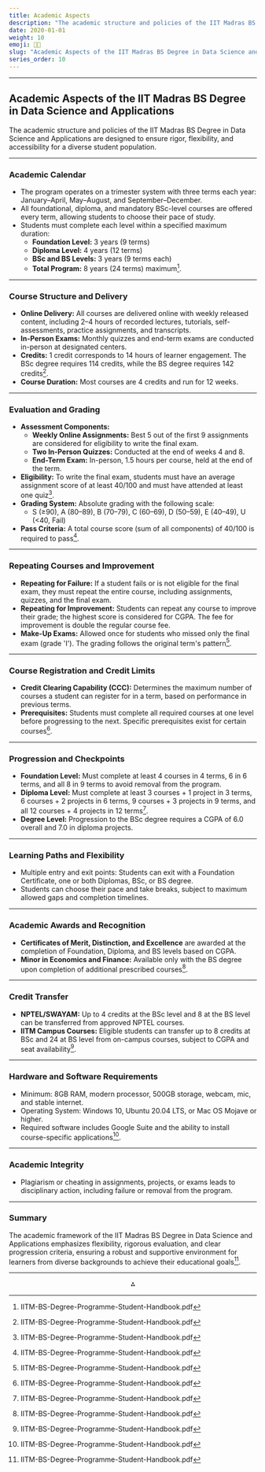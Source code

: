 ```yaml
---
title: Academic Aspects
description: "The academic structure and policies of the IIT Madras BS Degree in Data Science and Applications are designed to ensure rigor, flexibility, and accessibility for a diverse student population."
date: 2020-01-01
weight: 10
emoji: 👩‍🎓
slug: "Academic Aspects of the IIT Madras BS Degree in Data Science and Applications"
series_order: 10
---
```


---

## Academic Aspects of the IIT Madras BS Degree in Data Science and Applications

The academic structure and policies of the IIT Madras BS Degree in Data Science and Applications are designed to ensure rigor, flexibility, and accessibility for a diverse student population.

---

### **Academic Calendar**

- The program operates on a trimester system with three terms each year: January–April, May–August, and September–December.
- All foundational, diploma, and mandatory BSc-level courses are offered every term, allowing students to choose their pace of study.
- Students must complete each level within a specified maximum duration:
    - **Foundation Level:** 3 years (9 terms)
    - **Diploma Level:** 4 years (12 terms)
    - **BSc and BS Levels:** 3 years (9 terms each)
    - **Total Program:** 8 years (24 terms) maximum[^1].

---

### **Course Structure and Delivery**

- **Online Delivery:** All courses are delivered online with weekly released content, including 2–4 hours of recorded lectures, tutorials, self-assessments, practice assignments, and transcripts.
- **In-Person Exams:** Monthly quizzes and end-term exams are conducted in-person at designated centers.
- **Credits:** 1 credit corresponds to 14 hours of learner engagement. The BSc degree requires 114 credits, while the BS degree requires 142 credits[^1].
- **Course Duration:** Most courses are 4 credits and run for 12 weeks.

---

### **Evaluation and Grading**

- **Assessment Components:**
    - **Weekly Online Assignments:** Best 5 out of the first 9 assignments are considered for eligibility to write the final exam.
    - **Two In-Person Quizzes:** Conducted at the end of weeks 4 and 8.
    - **End-Term Exam:** In-person, 1.5 hours per course, held at the end of the term.
- **Eligibility:** To write the final exam, students must have an average assignment score of at least 40/100 and must have attended at least one quiz[^1].
- **Grading System:** Absolute grading with the following scale:
    - S (≥90), A (80–89), B (70–79), C (60–69), D (50–59), E (40–49), U (<40, Fail)
- **Pass Criteria:** A total course score (sum of all components) of 40/100 is required to pass[^1].

---

### **Repeating Courses and Improvement**

- **Repeating for Failure:** If a student fails or is not eligible for the final exam, they must repeat the entire course, including assignments, quizzes, and the final exam.
- **Repeating for Improvement:** Students can repeat any course to improve their grade; the highest score is considered for CGPA. The fee for improvement is double the regular course fee.
- **Make-Up Exams:** Allowed once for students who missed only the final exam (grade 'I'). The grading follows the original term's pattern[^1].

---

### **Course Registration and Credit Limits**

- **Credit Clearing Capability (CCC):** Determines the maximum number of courses a student can register for in a term, based on performance in previous terms.
- **Prerequisites:** Students must complete all required courses at one level before progressing to the next. Specific prerequisites exist for certain courses[^1].

---

### **Progression and Checkpoints**

- **Foundation Level:** Must complete at least 4 courses in 4 terms, 6 in 6 terms, and all 8 in 9 terms to avoid removal from the program.
- **Diploma Level:** Must complete at least 3 courses + 1 project in 3 terms, 6 courses + 2 projects in 6 terms, 9 courses + 3 projects in 9 terms, and all 12 courses + 4 projects in 12 terms[^1].
- **Degree Level:** Progression to the BSc degree requires a CGPA of 6.0 overall and 7.0 in diploma projects.

---

### **Learning Paths and Flexibility**

- Multiple entry and exit points: Students can exit with a Foundation Certificate, one or both Diplomas, BSc, or BS degree.
- Students can choose their pace and take breaks, subject to maximum allowed gaps and completion timelines.

---

### **Academic Awards and Recognition**

- **Certificates of Merit, Distinction, and Excellence** are awarded at the completion of Foundation, Diploma, and BS levels based on CGPA.
- **Minor in Economics and Finance:** Available only with the BS degree upon completion of additional prescribed courses[^1].

---

### **Credit Transfer**

- **NPTEL/SWAYAM:** Up to 4 credits at the BSc level and 8 at the BS level can be transferred from approved NPTEL courses.
- **IITM Campus Courses:** Eligible students can transfer up to 8 credits at BSc and 24 at BS level from on-campus courses, subject to CGPA and seat availability[^1].

---

### **Hardware and Software Requirements**

- Minimum: 8GB RAM, modern processor, 500GB storage, webcam, mic, and stable internet.
- Operating System: Windows 10, Ubuntu 20.04 LTS, or Mac OS Mojave or higher.
- Required software includes Google Suite and the ability to install course-specific applications[^1].

---

### **Academic Integrity**

- Plagiarism or cheating in assignments, projects, or exams leads to disciplinary action, including failure or removal from the program.

---

### **Summary**

The academic framework of the IIT Madras BS Degree in Data Science and Applications emphasizes flexibility, rigorous evaluation, and clear progression criteria, ensuring a robust and supportive environment for learners from diverse backgrounds to achieve their educational goals[^1].

---
[^1]: IITM-BS-Degree-Programme-Student-Handbook.pdf

<div style="text-align: center">⁂</div>

[^1]: IITM-BS-Degree-Programme-Student-Handbook.pdf

[^2]: M1_VOL2_CALCULUS.pdf

[^3]: M1_VOL3_GRAPHTHEORY.pdf

[^4]: M1_VOL1_SETS-FUNCTIONS.pdf

